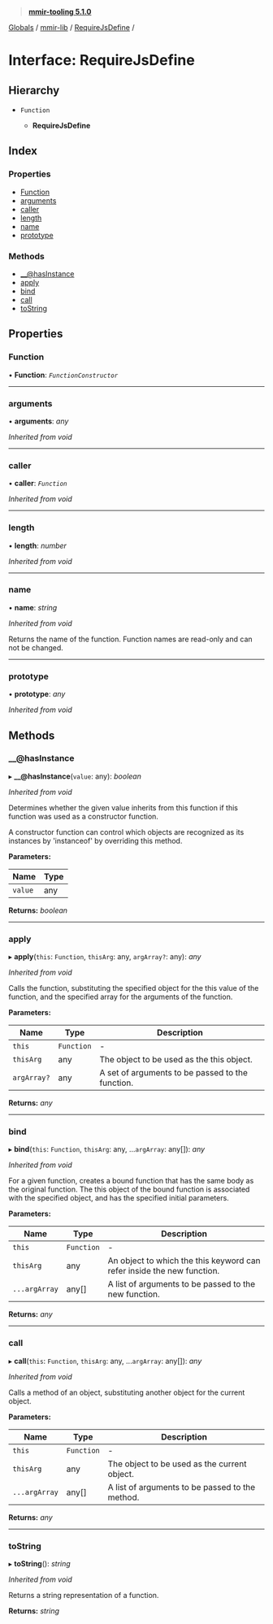 > **[mmir-tooling 5.1.0](../README.md)**

[Globals](../README.md) / [mmir-lib](../modules/mmir_lib.md) / [RequireJsDefine](mmir_lib.requirejsdefine.md) /

# Interface: RequireJsDefine

## Hierarchy

* `Function`

  * **RequireJsDefine**

## Index

### Properties

* [Function](mmir_lib.requirejsdefine.md#function)
* [arguments](mmir_lib.requirejsdefine.md#arguments)
* [caller](mmir_lib.requirejsdefine.md#caller)
* [length](mmir_lib.requirejsdefine.md#length)
* [name](mmir_lib.requirejsdefine.md#name)
* [prototype](mmir_lib.requirejsdefine.md#prototype)

### Methods

* [__@hasInstance](mmir_lib.requirejsdefine.md#__@hasinstance)
* [apply](mmir_lib.requirejsdefine.md#apply)
* [bind](mmir_lib.requirejsdefine.md#bind)
* [call](mmir_lib.requirejsdefine.md#call)
* [toString](mmir_lib.requirejsdefine.md#tostring)

## Properties

###  Function

• **Function**: *`FunctionConstructor`*

___

###  arguments

• **arguments**: *any*

*Inherited from void*

___

###  caller

• **caller**: *`Function`*

*Inherited from void*

___

###  length

• **length**: *number*

*Inherited from void*

___

###  name

• **name**: *string*

*Inherited from void*

Returns the name of the function. Function names are read-only and can not be changed.

___

###  prototype

• **prototype**: *any*

*Inherited from void*

## Methods

###  __@hasInstance

▸ **__@hasInstance**(`value`: any): *boolean*

*Inherited from void*

Determines whether the given value inherits from this function if this function was used
as a constructor function.

A constructor function can control which objects are recognized as its instances by
'instanceof' by overriding this method.

**Parameters:**

Name | Type |
------ | ------ |
`value` | any |

**Returns:** *boolean*

___

###  apply

▸ **apply**(`this`: `Function`, `thisArg`: any, `argArray?`: any): *any*

*Inherited from void*

Calls the function, substituting the specified object for the this value of the function, and the specified array for the arguments of the function.

**Parameters:**

Name | Type | Description |
------ | ------ | ------ |
`this` | `Function` | - |
`thisArg` | any | The object to be used as the this object. |
`argArray?` | any | A set of arguments to be passed to the function.  |

**Returns:** *any*

___

###  bind

▸ **bind**(`this`: `Function`, `thisArg`: any, ...`argArray`: any[]): *any*

*Inherited from void*

For a given function, creates a bound function that has the same body as the original function.
The this object of the bound function is associated with the specified object, and has the specified initial parameters.

**Parameters:**

Name | Type | Description |
------ | ------ | ------ |
`this` | `Function` | - |
`thisArg` | any | An object to which the this keyword can refer inside the new function. |
`...argArray` | any[] | A list of arguments to be passed to the new function.  |

**Returns:** *any*

___

###  call

▸ **call**(`this`: `Function`, `thisArg`: any, ...`argArray`: any[]): *any*

*Inherited from void*

Calls a method of an object, substituting another object for the current object.

**Parameters:**

Name | Type | Description |
------ | ------ | ------ |
`this` | `Function` | - |
`thisArg` | any | The object to be used as the current object. |
`...argArray` | any[] | A list of arguments to be passed to the method.  |

**Returns:** *any*

___

###  toString

▸ **toString**(): *string*

*Inherited from void*

Returns a string representation of a function.

**Returns:** *string*